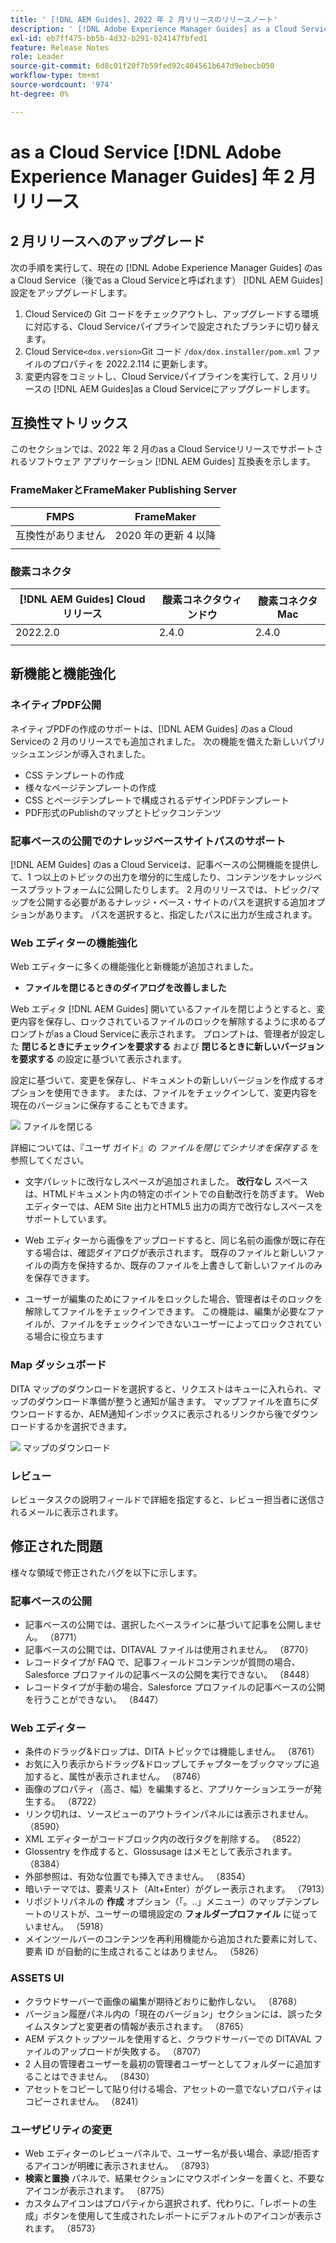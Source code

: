 ```yaml
---
title: ' [!DNL AEM Guides]、2022 年 2 月リリースのリリースノート'
description: ' [!DNL Adobe Experience Manager Guides] as a Cloud Serviceの 2 月リリース'
exl-id: eb7ff475-bb5b-4d32-b291-024147fbfed1
feature: Release Notes
role: Leader
source-git-commit: 6d8c01f20f7b59fed92c404561b647d9ebecb050
workflow-type: tm+mt
source-wordcount: '974'
ht-degree: 0%

---
```


# as a Cloud Service [!DNL Adobe Experience Manager Guides] 年 2 月リリース

## 2 月リリースへのアップグレード

次の手順を実行して、現在の [!DNL Adobe Experience Manager Guides] のas a Cloud Service（後でas a Cloud Serviceと呼ばれます） [!DNL AEM Guides] 設定をアップグレードします。
1. Cloud Serviceの Git コードをチェックアウトし、アップグレードする環境に対応する、Cloud Serviceパイプラインで設定されたブランチに切り替えます。
1. Cloud Service`<dox.version>`Git コード `/dox/dox.installer/pom.xml` ファイルのプロパティを 2022.2.114 に更新します。
1. 変更内容をコミットし、Cloud Serviceパイプラインを実行して、2 月リリースの [!DNL AEM Guides]as a Cloud Serviceにアップグレードします。

## 互換性マトリックス

このセクションでは、2022 年 2 月のas a Cloud Serviceリリースでサポートされるソフトウェア アプリケーション [!DNL AEM Guides] 互換表を示します。

### FrameMakerとFrameMaker Publishing Server

| FMPS | FrameMaker |
| --- | --- |
| 互換性がありません | 2020 年の更新 4 以降 |
| | |


### 酸素コネクタ

| [!DNL AEM Guides] Cloud リリース | 酸素コネクタウィンドウ | 酸素コネクタMac |
| --- | --- | --- |
| 2022.2.0 | 2.4.0 | 2.4.0 |
|  |  |  |


## 新機能と機能強化

### ネイティブPDF公開

ネイティブPDFの作成のサポートは、[!DNL AEM Guides] のas a Cloud Serviceの 2 月のリリースでも追加されました。 次の機能を備えた新しいパブリッシュエンジンが導入されました。
* CSS テンプレートの作成
* 様々なページテンプレートの作成
* CSS とページテンプレートで構成されるデザインPDFテンプレート
* PDF形式のPublishのマップとトピックコンテンツ

### 記事ベースの公開でのナレッジベースサイトパスのサポート

[!DNL AEM Guides] のas a Cloud Serviceは、記事ベースの公開機能を提供して、1 つ以上のトピックの出力を増分的に生成したり、コンテンツをナレッジベースプラットフォームに公開したりします。 2 月のリリースでは、トピック/マップを公開する必要があるナレッジ・ベース・サイトのパスを選択する追加オプションがあります。 パスを選択すると、指定したパスに出力が生成されます。

### Web エディターの機能強化

Web エディターに多くの機能強化と新機能が追加されました。

* **ファイルを閉じるときのダイアログを改善しました**

Web エディタ [!DNL AEM Guides] 開いているファイルを閉じようとすると、変更内容を保存し、ロックされているファイルのロックを解除するように求めるプロンプトがas a Cloud Serviceに表示されます。 プロンプトは、管理者が設定した **閉じるときにチェックインを要求する** および **閉じるときに新しいバージョンを要求する** の設定に基づいて表示されます。

設定に基づいて、変更を保存し、ドキュメントの新しいバージョンを作成するオプションを使用できます。 または、ファイルをチェックインして、変更内容を現在のバージョンに保存することもできます。

![&#x200B; ファイルを閉じる &#x200B;](assets/file-close-save-changes-unlock.png)

詳細については、『ユーザ ガイド』の *ファイルを閉じてシナリオを保存する* を参照してください。

* 文字パレットに改行なしスペースが追加されました。  **改行なし** スペースは、HTMLドキュメント内の特定のポイントでの自動改行を防ぎます。 Web エディターでは、AEM Site 出力とHTML5 出力の両方で改行なしスペースをサポートしています。

* Web エディターから画像をアップロードすると、同じ名前の画像が既に存在する場合は、確認ダイアログが表示されます。 既存のファイルと新しいファイルの両方を保持するか、既存のファイルを上書きして新しいファイルのみを保存できます。

* ユーザーが編集のためにファイルをロックした場合、管理者はそのロックを解除してファイルをチェックインできます。 この機能は、編集が必要なファイルが、ファイルをチェックインできないユーザーによってロックされている場合に役立ちます

### Map ダッシュボード

DITA マップのダウンロードを選択すると、リクエストはキューに入れられ、マップのダウンロード準備が整うと通知が届きます。 マップファイルを直ちにダウンロードするか、AEM通知インボックスに表示されるリンクから後でダウンロードするかを選択できます。

![&#x200B; マップのダウンロード &#x200B;](assets/download-map-prompt.png)

### レビュー

レビュータスクの説明フィールドで詳細を指定すると、レビュー担当者に送信されるメールに表示されます。

## 修正された問題

様々な領域で修正されたバグを以下に示します。

### 記事ベースの公開

* 記事ベースの公開では、選択したベースラインに基づいて記事を公開しません。 （8771）
* 記事ベースの公開では、DITAVAL ファイルは使用されません。 （8770）
* レコードタイプが FAQ で、記事フィールドコンテンツが質問の場合、Salesforce プロファイルの記事ベースの公開を実行できない。 （8448）
* レコードタイプが手動の場合、Salesforce プロファイルの記事ベースの公開を行うことができない。 （8447）

### Web エディター

* 条件のドラッグ&amp;ドロップは、DITA トピックでは機能しません。 （8761）
* お気に入り表示からドラッグ&amp;ドロップしてチャプターをブックマップに追加すると、属性が表示されません。 （8746）
* 画像のプロパティ（高さ、幅）を編集すると、アプリケーションエラーが発生する。 （8722）
* リンク切れは、ソースビューのアウトラインパネルには表示されません。 （8590）
* XML エディターがコードブロック内の改行タグを削除する。 （8522）
* Glossentry を作成すると、Glossusage はメモとして表示されます。 （8384）
* 外部参照は、有効な位置でも挿入できません。 （8354）
* 暗いテーマでは、要素リスト（Alt+Enter）がグレー表示されます。 （7913）
* リポジトリパネルの **作成** オプション（「。..」メニュー）のマップテンプレートのリストが、ユーザーの環境設定の **フォルダープロファイル** に従っていません。 （5918）
* メインツールバーのコンテンツを再利用機能から追加された要素に対して、要素 ID が自動的に生成されることはありません。 （5826）

### ASSETS UI

* クラウドサーバーで画像の編集が期待どおりに動作しない。 （8768）
* バージョン履歴パネル内の「現在のバージョン」セクションには、誤ったタイムスタンプと変更者の情報が表示されます。 （8765）
* AEM デスクトップツールを使用すると、クラウドサーバーでの DITAVAL ファイルのアップロードが失敗する。 （8707）
* 2 人目の管理者ユーザーを最初の管理者ユーザーとしてフォルダーに追加することはできません。 （8430）
* アセットをコピーして貼り付ける場合、アセットの一意でないプロパティはコピーされません。 （8241）

### ユーザビリティの変更

* Web エディターのレビューパネルで、ユーザー名が長い場合、承認/拒否するアイコンが明確に表示されません。 （8793）
* **検索と置換** パネルで、結果セクションにマウスポインターを置くと、不要なアイコンが表示されます。 （8775）
* カスタムアイコンはプロパティから選択されず、代わりに、「レポートの生成」ボタンを使用して生成されたレポートにデフォルトのアイコンが表示されます。 （8573）
